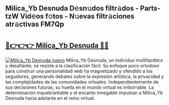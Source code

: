 ## Milica_Yb Desnuda D𝚎sn𝚞dos filtr𝚊dos - Parts-tzW Vid𝚎os f𝚘tos - N𝚞evas filtr𝚊ciones atr𝚊ctivas FM7Qp

# <h2><a href="http://mbcatry.tromn.icu/?c=Milica_Yb+Desnuda">🔗👉👉👉 Milica_Yb Desnuda 🔗🔗</a></h2>

[![Milica_Yb Desnuda nuevo](https://i.imgur.com/pEAQMta.gif)](http://mbcatry.tromn.icu/?c=Milica_Yb+Desnuda)
Milica_Yb Desnuda, un individuo multifacético y desafiante, se resiste a la clasificación fácil. Su enfoque poco ortodoxo para construir una personalidad web ha magnetizado y ofendido a los seguidores, generando debates sobre la expresión artística, la privacidad y las complejidades de las comunidades virtuales. Independientemente de sus decisiones futuras, su huella en el mundo virtual es imborrable. La determinación inquebrantable y el encanto innegable impulsan a Milica_Yb Desnuda hacia adelante en el reino virtual.
